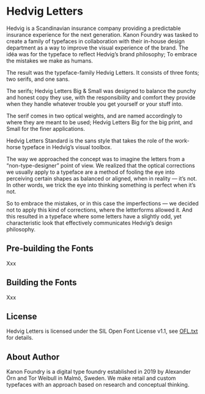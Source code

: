# Hedvig Letters

Hedvig is a Scandinavian insurance company providing a predictable insurance experience for the next generation. Kanon Foundry was tasked to create a family of typefaces in collaboration with their in-house design department as a way to improve the visual experience of the brand. The idéa was for the typeface to reflect Hedvig’s brand philosophy; To embrace the mistakes we make as humans.

The result was the typeface-family Hedvig Letters. It consists of three fonts; two serifs, and one sans.

The serifs; Hedvig Letters Big & Small was designed to balance the punchy and honest copy they use, with the responsibility and comfort they provide when they handle whatever trouble you get yourself or your stuff into.

The serif comes in two optical weights, and are named accordingly to where they are meant to be used; Hedvig Letters Big for the big print, and Small for the finer applications.

Hedvig Letters Standard is the sans style that takes the role of the work-horse typeface in Hedvig’s visual toolbox.

The way we approached the concept was to imagine the letters from a “non-type-designer” point of view. We realized that the optical corrections we usually apply to a typeface are a method of fooling the eye into perceiving certain shapes as balanced or aligned, when in reality — it’s not. In other words, we trick the eye into thinking something is perfect when it’s not.

So to embrace the mistakes, or in this case the imperfections — we decided not to apply this kind of corrections, where the letterforms allowed it. And this resulted in a typeface where some letters have a slightly odd, yet characteristic look that effectively communicates Hedvig’s design philosophy.

## Pre-building the Fonts

Xxx

## Building the Fonts

Xxx

## License

Hedvig Letters is licensed under the SIL Open Font License v1.1, see [OFL.txt](OFL.txt) for details.

## About Author

Kanon Foundry is a digital type foundry established in 2019 by Alexander Örn and Tor Weibull in Malmö, Sweden. We make retail and custom typefaces with an approach based on research and conceptual thinking.
